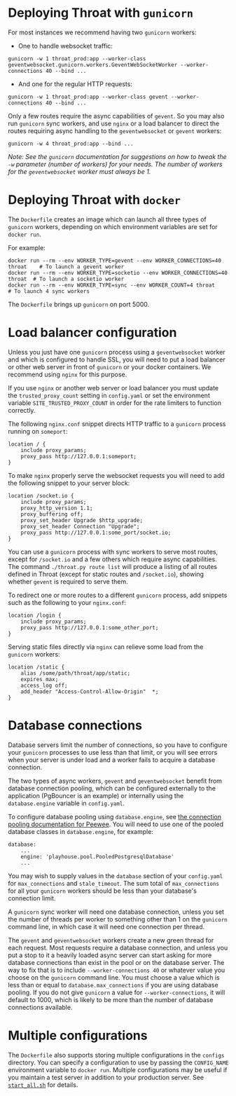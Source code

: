 # Deploying Throat with `gunicorn`

For most instances we recommend having two `gunicorn` workers:

- One to handle websocket traffic:
```
gunicorn -w 1 throat_prod:app --worker-class geventwebsocket.gunicorn.workers.GeventWebSocketWorker --worker-connections 40 --bind ...
```

- And one for the regular HTTP requests:
```
gunicorn -w 1 throat_prod:app --worker-class gevent --worker-connections 40 --bind ...
```

Only a few routes require the async capabilities of `gevent`.  So you may also run `gunicorn`  sync workers, and
use `nginx` or a load balancer to direct the routes requiring async handling to the `geventwebsocket` or `gevent` workers:

```
gunicorn -w 4 throat_prod:app --bind ...
```

*Note: See the `gunicorn` documentation for suggestions on how to tweak the `-w` parameter (number of workers) for your needs.  The number of workers for the `geventwebsocket` worker must always be 1.*


# Deploying Throat with `docker`

The `Dockerfile` creates an image which can launch all three types of `gunicorn` workers, depending on which environment variables are set for `docker run`.

For example:

```
docker run --rm --env WORKER_TYPE=gevent --env WORKER_CONNECTIONS=40 throat    # To launch a gevent worker
docker run --rm --env WORKER_TYPE=socketio --env WORKER_CONNECTIONS=40 throat  # To launch a socketio worker
docker run --rm --env WORKER_TYPE=sync --env WORKER_COUNT=4 throat      # To launch 4 sync workers
```

The `Dockerfile` brings up `gunicorn` on port 5000.

# Load balancer configuration

Unless you just have one `gunicorn` process using a `geventwebsocket` worker and which is configured to handle SSL, you will need to put a load balancer or other web server in front of `gunicorn` or your docker containers. We recommend using `nginx` for this purpose.

If you use `nginx` or another web server or load balancer you must update the `trusted_proxy_count` setting in `config.yaml` or set the environment variable `SITE_TRUSTED_PROXY_COUNT` in order for the rate limiters to function correctly.

The following `nginx.conf` snippet directs HTTP traffic to a `gunicorn` process running on `someport`:

```
location / {
    include proxy_params;
    proxy_pass http://127.0.0.1:someport;
}
```

To make `nginx` properly serve the websocket requests you will need to add the following snippet to your
server block:

```
location /socket.io {
    include proxy_params;
    proxy_http_version 1.1;
    proxy_buffering off;
    proxy_set_header Upgrade $http_upgrade;
    proxy_set_header Connection "Upgrade";
    proxy_pass http://127.0.0.1:some_port/socket.io;
}
```

You can use a `gunicorn` process with sync workers to serve most routes, except for `/socket.io` and a few others which require async capabilities.  The command `./throat.py route list` will produce a listing of all routes defined in Throat (except for static routes and `/socket.io`), showing whether `gevent` is required to serve them.

To redirect one or more routes to a different `gunicorn` process, add snippets such as the following to your `nginx.conf`:

```
location /login {
    include proxy_params;
    proxy_pass http://127.0.0.1:some_other_port;
}
```

Serving static files directly via `nginx` can relieve some load from the `gunicorn` workers:

```
location /static {
    alias /some/path/throat/app/static;
    expires max;
    access_log off;
    add_header "Access-Control-Allow-Origin"  *;
}
```

# Database connections

Database servers limit the number of connections, so you have to configure your `gunicorn` processes to use less than that limit, or you will see errors when your server is under load and a worker fails to acquire a database connection.

The two types of async workers, `gevent` and `geventwebsocket` benefit from database connection pooling, which can be configured externally to the application (PgBouncer is an example) or internally using the `database.engine` variable in `config.yaml`.

To configure database pooling using `database.engine`, see [the connection pooling documentation for Peewee](http://docs.peewee-orm.com/en/latest/peewee/playhouse.html#connection-pool).  You will need to use one of the pooled database classes in `database.engine`, for example:

```
database:
    ...
    engine: 'playhouse.pool.PooledPostgresqlDatabase'
    ...
```

You may wish to supply values in the `database` section of your `config.yaml` for `max_connections` and `stale_timeout`.  The sum total of `max_connections` for all your `gunicorn` workers should be less than your database's connection limit.

A `gunicorn` sync worker will need one database connection, unless you set the number of threads per worker to something other than 1 on the `gunicorn` command line, in which case it will need one connection per thread.

The `gevent` and `geventwebsocket` workers create a new green thread for each request.  Most requests require a database connection, and unless you put a stop to it a heavily loaded async server can start asking for more database connections than exist in the pool or on the database server.  The way to fix that is to include `--worker-connections 40` or whatever value you choose on the `gunicorn` command line.  You must choose a value which is less than or equal to `database.max_connections` if you are using database pooling.  If you do not give `gunicorn` a value for `--worker-connections`, it will default to 1000, which is likely to be more than the number of database connections available.

# Multiple configurations

The `Dockerfile` also supports storing multiple configurations in the `configs` directory.  You can specify a configuration to use by passing the `CONFIG_NAME` environment variable to `docker run`.  Multiple configurations may be useful if you maintain a test server in addition to your production server.  See [`start_all.sh`](start_all.sh) for details.
